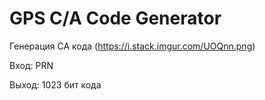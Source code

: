 # GPS C/A Code Generator

Генерация CA кода (https://i.stack.imgur.com/UOQnn.png)

Вход: PRN

Выход: 1023 бит кода
